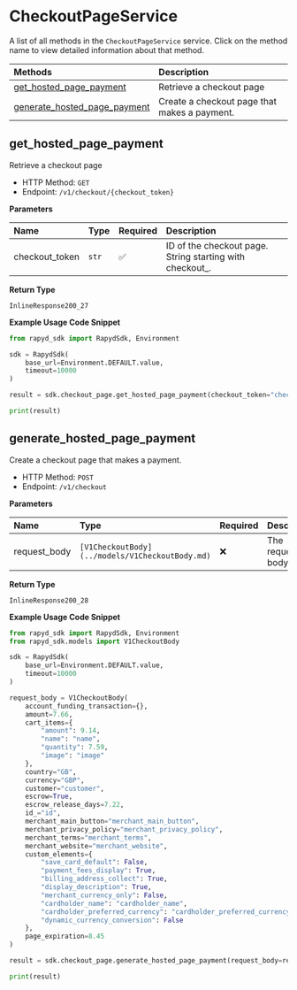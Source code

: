 # CheckoutPageService

A list of all methods in the `CheckoutPageService` service. Click on the method name to view detailed information about that method.

| Methods                                                       | Description                                  |
| :------------------------------------------------------------ | :------------------------------------------- |
| [get_hosted_page_payment](#get_hosted_page_payment)           | Retrieve a checkout page                     |
| [generate_hosted_page_payment](#generate_hosted_page_payment) | Create a checkout page that makes a payment. |

## get_hosted_page_payment

Retrieve a checkout page

- HTTP Method: `GET`
- Endpoint: `/v1/checkout/{checkout_token}`

**Parameters**

| Name           | Type  | Required | Description                                               |
| :------------- | :---- | :------- | :-------------------------------------------------------- |
| checkout_token | `str` | ✅       | ID of the checkout page. String starting with checkout\_. |

**Return Type**

`InlineResponse200_27`

**Example Usage Code Snippet**

```python
from rapyd_sdk import RapydSdk, Environment

sdk = RapydSdk(
    base_url=Environment.DEFAULT.value,
    timeout=10000
)

result = sdk.checkout_page.get_hosted_page_payment(checkout_token="checkout_token")

print(result)
```

## generate_hosted_page_payment

Create a checkout page that makes a payment.

- HTTP Method: `POST`
- Endpoint: `/v1/checkout`

**Parameters**

| Name         | Type                                            | Required | Description       |
| :----------- | :---------------------------------------------- | :------- | :---------------- |
| request_body | `[V1CheckoutBody](../models/V1CheckoutBody.md)` | ❌       | The request body. |

**Return Type**

`InlineResponse200_28`

**Example Usage Code Snippet**

```python
from rapyd_sdk import RapydSdk, Environment
from rapyd_sdk.models import V1CheckoutBody

sdk = RapydSdk(
    base_url=Environment.DEFAULT.value,
    timeout=10000
)

request_body = V1CheckoutBody(
    account_funding_transaction={},
    amount=7.66,
    cart_items={
        "amount": 9.14,
        "name": "name",
        "quantity": 7.59,
        "image": "image"
    },
    country="GB",
    currency="GBP",
    customer="customer",
    escrow=True,
    escrow_release_days=7.22,
    id_="id",
    merchant_main_button="merchant_main_button",
    merchant_privacy_policy="merchant_privacy_policy",
    merchant_terms="merchant_terms",
    merchant_website="merchant_website",
    custom_elements={
        "save_card_default": False,
        "payment_fees_display": True,
        "billing_address_collect": True,
        "display_description": True,
        "merchant_currency_only": False,
        "cardholder_name": "cardholder_name",
        "cardholder_preferred_currency": "cardholder_preferred_currency",
        "dynamic_currency_conversion": False
    },
    page_expiration=8.45
)

result = sdk.checkout_page.generate_hosted_page_payment(request_body=request_body)

print(result)
```

